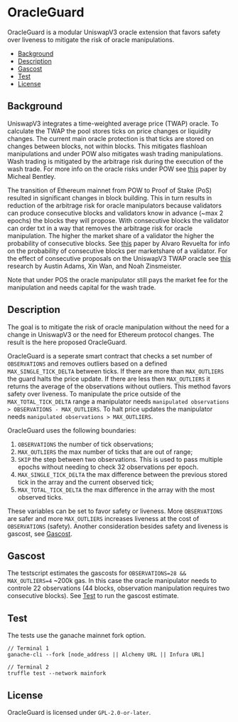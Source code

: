 # OracleGuard
OracleGuard is a modular UniswapV3 oracle extension that favors safety over liveness to mitigate the risk of oracle manipulations. 

* [Background](#Background)
* [Description](#Description)
* [Gascost](#Gascost)
* [Test](#Test)
* [License](#License)

## Background
UniswapV3 integrates a time-weighted average price (TWAP) oracle. To calculate the TWAP the pool stores ticks on price changes or liquidity changes. The current main oracle protection is that ticks are stored on changes between blocks, not within blocks. This mitigates flashloan manipulations and under POW also mitigates wash trading manipulations. Wash trading is mitigated by the arbitrage risk during the execution of the wash trade. For more info on the oracle risks under POW see [this](https://github.com/euler-xyz/uni-v3-twap-manipulation) paper by Micheal Bentley.

The transition of Ethereum mainnet from POW to Proof of Stake (PoS) resulted in significant changes in block building. This in turn results in reduction of the arbitrage risk for oracle manipulators because validators can produce consecutive blocks and validators know in advance (~max 2 epochs) the blocks they will propose. With consecutive blocks the validator can order txt in a way that removes the arbitrage risk for oracle manipulation. The higher the market share of a validator the higher the probability of consecutive blocks. See [this](https://alrevuelta.github.io/posts/ethereum-mev-multiblock) paper by Alvaro Revuelta for info on the probability of consecutive blocks per marketshare of a validator. For the effect of consecutive proposals on the UniswapV3 TWAP oracle see [this](https://uniswap.org/blog/uniswap-v3-oracles) research by Austin Adams, Xin Wan, and Noah Zinsmeister.

Note that under POS the oracle manipulator still pays the market fee for the manipulation and needs capital for the wash trade. 

## Description
The goal is to mitigate the risk of oracle manipulation without the need for a change in UniswapV3 or the need for Ethereum protocol changes. The result is the here proposed OracleGuard. 

OracleGuard is a seperate smart contract that checks a set number of `OBSERVATIONS` and removes outliers based on a defined `MAX_SINGLE_TICK_DELTA` between  ticks. If there are more than `MAX_OUTLIERS` the guard halts the price update. If there are less then `MAX_OUTLIERS` it returns the average of the observations without outliers. This method favors safety over liveness. To manipulate the price outside of the `MAX_TOTAL_TICK_DELTA` range a manipulator needs `manipulated observations > OBSERVATIONS - MAX_OUTLIERS`. To halt price updates the manipulator needs `manipulated observations > MAX_OUTLIERS`.

OracleGuard uses the following boundaries:
1. `OBSERVATIONS` the number of tick observations;
2. `MAX_OUTLIERS` the max number of ticks that are out of range;
3. `SKIP` the step between two observations. This is used to pass multiple epochs without needing to check 32 observations per epoch.
4. `MAX_SINGLE_TICK_DELTA` the max difference between the previous stored tick in the array and the current observed tick;
5. `MAX_TOTAL_TICK_DELTA` the max difference in the array with the most observed ticks.

These variables can be set to favor safety or liveness. More `OBSERVATIONS` are safer and more `MAX_OUTLIERS` increases liveness at the cost of `OBSERVATIONS` (safety). Another consideration besides safety and liveness is gascost, see [Gascost](#Gascost).

## Gascost
The testscript estimates the gascosts for `OBSERVATIONS=28 && MAX_OUTLIERS=4` ~200k gas. In this case the oracle manipulator needs to controle 22 observations (44 blocks, observation manipulation requires two consecutive blocks). See [Test](#Test) to run the gascost estimate.

## Test
The tests use the ganache mainnet fork option.

```
// Terminal 1
ganache-cli --fork [node_address || Alchemy URL || Infura URL]

// Terminal 2
truffle test --network mainfork
```

## License
OracleGuard is licensed under `GPL-2.0-or-later`.
